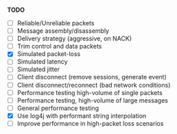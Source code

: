 
**TODO**
- [ ] Reliable/Unreliable packets
- [ ] Message assembly/disassembly
- [ ] Delivery strategy (aggressive, on NACK)
- [ ] Trim control and data packets
- [X] Simulated packet-loss
- [ ] Simulated latency
- [ ] Simulated jitter
- [ ] Client disconnect (remove sessions, generate event)
- [ ] Client disconnect/reconnect (bad network conditions)
- [ ] Performance testing high-volume of single packets
- [ ] Performance testing, high-volume of large messages
- [ ] General performance testing
- [X] Use log4j with performant string interpolation
- [ ] Improve performance in high-packet loss scenarios